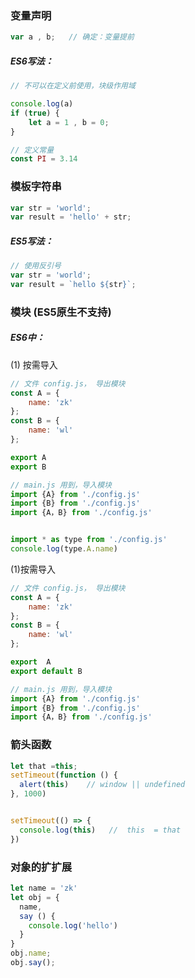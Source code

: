 ### 变量声明

```js
var a , b;   // 确定：变量提前
```

##### ES6写法：

```js
// 不可以在定义前使用，块级作用域 

console.log(a)   
if (true) {
    let a = 1 , b = 0; 
}

// 定义常量
const PI = 3.14
```

### 

### 模板字符串

```js
var str = 'world';
var result = 'hello' + str;
```

##### ES5写法：

```js
// 使用反引号 
var str = 'world';
var result = `hello ${str}`;
```

### 

### 模块 \(ES5原生不支持\)

##### ES6中：

\(1\) 按需导入

```js
// 文件 config.js， 导出模块
const A = {
    name: 'zk'
};
const B = {
    name: 'wl'
};

export A
export B
```

```js
// main.js 用到，导入模块
import {A} from './config.js'
import {B} from './config.js'
import {A，B} from './config.js'


import * as type from './config.js'
console.log(type.A.name)
```

\(1\)按需导入

```js
// 文件 config.js， 导出模块
const A = {
    name: 'zk'
};
const B = {
    name: 'wl'
};

export  A
export default B
```

```js
// main.js 用到，导入模块
import {A} from './config.js'
import {B} from './config.js'
import {A，B} from './config.js'
```

### 箭头函数

```js
let that =this;
setTimeout(function () {
  alert(this)    // window || undefined
}, 1000)


setTimeout(() => {
  console.log(this)   //  this  = that
})
```



### 对象的扩扩展

```js
let name = 'zk'
let obj = {
  name,
  say () {
    console.log('hello')
  }
}
obj.name;
obj.say();
```



